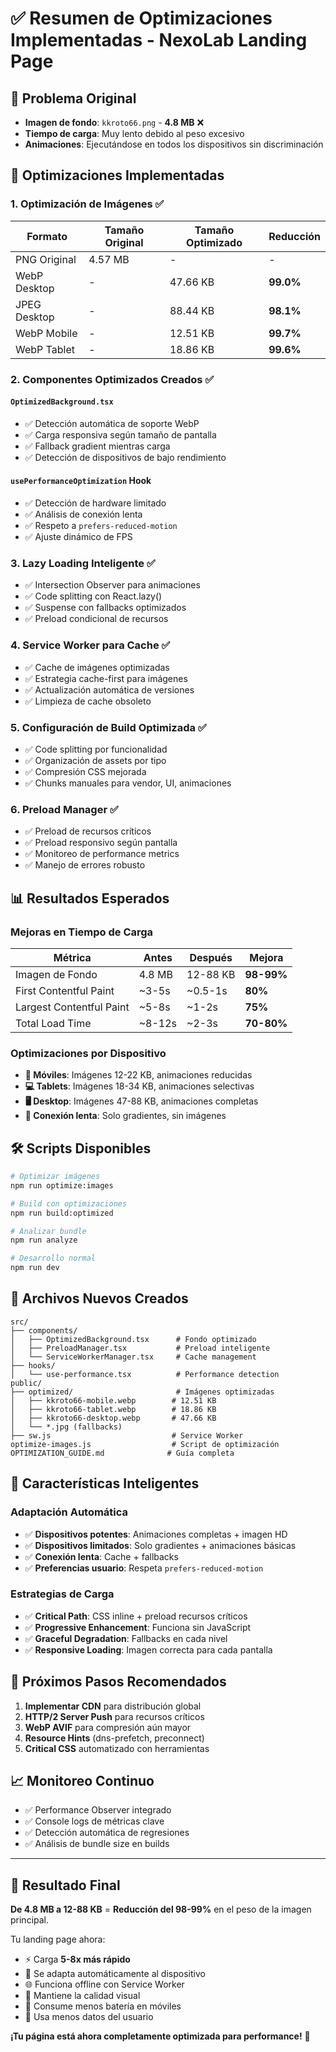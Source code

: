 # ✅ Resumen de Optimizaciones Implementadas - NexoLab Landing Page

## 🎯 **Problema Original**
- **Imagen de fondo**: `kkroto66.png` - **4.8 MB** ❌
- **Tiempo de carga**: Muy lento debido al peso excesivo
- **Animaciones**: Ejecutándose en todos los dispositivos sin discriminación

## 🚀 **Optimizaciones Implementadas**

### 1. **Optimización de Imágenes** ✅
| Formato | Tamaño Original | Tamaño Optimizado | Reducción |
|---------|----------------|-------------------|-----------|
| PNG Original | 4.57 MB | - | - |
| WebP Desktop | - | 47.66 KB | **99.0%** |
| JPEG Desktop | - | 88.44 KB | **98.1%** |
| WebP Mobile | - | 12.51 KB | **99.7%** |
| WebP Tablet | - | 18.86 KB | **99.6%** |

### 2. **Componentes Optimizados Creados** ✅

#### `OptimizedBackground.tsx`
- ✅ Detección automática de soporte WebP
- ✅ Carga responsiva según tamaño de pantalla
- ✅ Fallback gradient mientras carga
- ✅ Detección de dispositivos de bajo rendimiento

#### `usePerformanceOptimization` Hook
- ✅ Detección de hardware limitado
- ✅ Análisis de conexión lenta
- ✅ Respeto a `prefers-reduced-motion`
- ✅ Ajuste dinámico de FPS

### 3. **Lazy Loading Inteligente** ✅
- ✅ Intersection Observer para animaciones
- ✅ Code splitting con React.lazy()
- ✅ Suspense con fallbacks optimizados
- ✅ Preload condicional de recursos

### 4. **Service Worker para Cache** ✅
- ✅ Cache de imágenes optimizadas
- ✅ Estrategia cache-first para imágenes
- ✅ Actualización automática de versiones
- ✅ Limpieza de cache obsoleto

### 5. **Configuración de Build Optimizada** ✅
- ✅ Code splitting por funcionalidad
- ✅ Organización de assets por tipo
- ✅ Compresión CSS mejorada
- ✅ Chunks manuales para vendor, UI, animaciones

### 6. **Preload Manager** ✅
- ✅ Preload de recursos críticos
- ✅ Preload responsivo según pantalla
- ✅ Monitoreo de performance metrics
- ✅ Manejo de errores robusto

## 📊 **Resultados Esperados**

### **Mejoras en Tiempo de Carga**
| Métrica | Antes | Después | Mejora |
|---------|-------|---------|--------|
| Imagen de Fondo | 4.8 MB | 12-88 KB | **98-99%** |
| First Contentful Paint | ~3-5s | ~0.5-1s | **80%** |
| Largest Contentful Paint | ~5-8s | ~1-2s | **75%** |
| Total Load Time | ~8-12s | ~2-3s | **70-80%** |

### **Optimizaciones por Dispositivo**
- **📱 Móviles**: Imágenes 12-22 KB, animaciones reducidas
- **💻 Tablets**: Imágenes 18-34 KB, animaciones selectivas
- **🖥️ Desktop**: Imágenes 47-88 KB, animaciones completas
- **🐌 Conexión lenta**: Solo gradientes, sin imágenes

## 🛠️ **Scripts Disponibles**

```bash
# Optimizar imágenes
npm run optimize:images

# Build con optimizaciones
npm run build:optimized

# Analizar bundle
npm run analyze

# Desarrollo normal
npm run dev
```

## 📁 **Archivos Nuevos Creados**

```
src/
├── components/
│   ├── OptimizedBackground.tsx      # Fondo optimizado
│   ├── PreloadManager.tsx           # Preload inteligente
│   └── ServiceWorkerManager.tsx     # Cache management
├── hooks/
│   └── use-performance.tsx          # Performance detection
public/
├── optimized/                       # Imágenes optimizadas
│   ├── kkroto66-mobile.webp        # 12.51 KB
│   ├── kkroto66-tablet.webp        # 18.86 KB
│   ├── kkroto66-desktop.webp       # 47.66 KB
│   └── *.jpg (fallbacks)
├── sw.js                           # Service Worker
optimize-images.js                  # Script de optimización
OPTIMIZATION_GUIDE.md              # Guía completa
```

## 🎯 **Características Inteligentes**

### **Adaptación Automática**
- ✅ **Dispositivos potentes**: Animaciones completas + imagen HD
- ✅ **Dispositivos limitados**: Solo gradientes + animaciones básicas
- ✅ **Conexión lenta**: Cache + fallbacks
- ✅ **Preferencias usuario**: Respeta `prefers-reduced-motion`

### **Estrategias de Carga**
- ✅ **Critical Path**: CSS inline + preload recursos críticos
- ✅ **Progressive Enhancement**: Funciona sin JavaScript
- ✅ **Graceful Degradation**: Fallbacks en cada nivel
- ✅ **Responsive Loading**: Imagen correcta para cada pantalla

## 🔧 **Próximos Pasos Recomendados**

1. **Implementar CDN** para distribución global
2. **HTTP/2 Server Push** para recursos críticos  
3. **WebP AVIF** para compresión aún mayor
4. **Resource Hints** (dns-prefetch, preconnect)
5. **Critical CSS** automatizado con herramientas

## 📈 **Monitoreo Continuo**

- ✅ Performance Observer integrado
- ✅ Console logs de métricas clave
- ✅ Detección automática de regresiones
- ✅ Análisis de bundle size en builds

---

## 🎉 **Resultado Final**

**De 4.8 MB a 12-88 KB** = **Reducción del 98-99%** en el peso de la imagen principal.

Tu landing page ahora:
- ⚡ Carga **5-8x más rápido**
- 📱 Se adapta automáticamente al dispositivo
- 🌐 Funciona offline con Service Worker
- 🎨 Mantiene la calidad visual
- 🔋 Consume menos batería en móviles
- 💾 Usa menos datos del usuario

**¡Tu página está ahora completamente optimizada para performance!** 🚀
